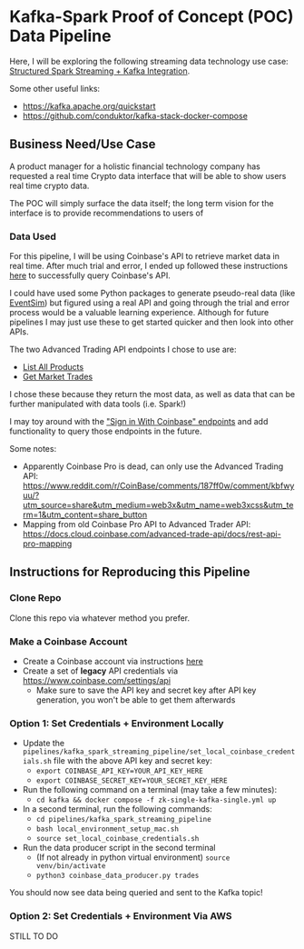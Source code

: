 # Kafka-Spark Proof of Concept (POC) Data Pipeline

Here, I will be exploring the following streaming data technology use case: [Structured Spark Streaming + Kafka Integration](https://spark.apache.org/docs/latest/structured-streaming-kafka-integration.html).

Some other useful links:
- https://kafka.apache.org/quickstart
- https://github.com/conduktor/kafka-stack-docker-compose

## Business Need/Use Case

A product manager for a holistic financial technology company has requested a real time Crypto data interface that will be able to show users real time crypto data.

The POC will simply surface the data itself; the long term vision for the interface is to provide recommendations to users of 

### Data Used 

For this pipeline, I will be using Coinbase's API to retrieve market data in real time. After much trial and error, I ended up followed these instructions [here](https://docs.cloud.coinbase.com/advanced-trade-api/docs/auth#legacy-api-keys) to successfully query Coinbase's API.

I could have used some Python packages to generate pseudo-real data (like [EventSim](https://github.com/viirya/eventsim)) but figured using a real API and going through the trial and error process would be a valuable learning experience. Although for future pipelines I may just use these to get started quicker and then look into other APIs.

The two Advanced Trading API endpoints I chose to use are:
- [List All Products](https://docs.cloud.coinbase.com/advanced-trade-api/reference/retailbrokerageapi_getproducts)
- [Get Market Trades](https://docs.cloud.coinbase.com/advanced-trade-api/reference/retailbrokerageapi_getmarkettrades)

I chose these because they return the most data, as well as data that can be further manipulated with data tools (i.e. Spark!)

I may toy around with the ["Sign in With Coinbase" endpoints](https://docs.cloud.coinbase.com/sign-in-with-coinbase/docs/welcome) and add functionality to query those endpoints in the future.

Some notes:
- Apparently Coinbase Pro is dead, can only use the Advanced Trading API: https://www.reddit.com/r/CoinBase/comments/187ff0w/comment/kbfwyuu/?utm_source=share&utm_medium=web3x&utm_name=web3xcss&utm_term=1&utm_content=share_button
- Mapping from old Coinbase Pro API to Advanced Trader API: https://docs.cloud.coinbase.com/advanced-trade-api/docs/rest-api-pro-mapping

## Instructions for Reproducing this Pipeline

### Clone Repo

Clone this repo via whatever method you prefer.

### Make a Coinbase Account
- Create a Coinbase account via instructions [here](https://help.coinbase.com/en-au/coinbase/getting-started/getting-started-with-coinbase/create-a-coinbase-account)
- Create a set of **legacy** API credentials via https://www.coinbase.com/settings/api
    - Make sure to save the API key and secret key after API key generation, you won't be able to get them afterwards

### Option 1: Set Credentials + Environment Locally
- Update the `pipelines/kafka_spark_streaming_pipeline/set_local_coinbase_credentials.sh` file with the above API key and secret key:
    - `export COINBASE_API_KEY=YOUR_API_KEY_HERE`
    - `export COINBASE_SECRET_KEY=YOUR_SECRET_KEY_HERE`
- Run the following command on a terminal (may take a few minutes):
    - `cd kafka && docker compose -f zk-single-kafka-single.yml up`
- In a second terminal, run the following commands:
    - `cd pipelines/kafka_spark_streaming_pipeline`
    - `bash local_environment_setup_mac.sh`
    - `source set_local_coinbase_credentials.sh`
- Run the data producer script in the second terminal
    - (If not already in python virtual environment) `source venv/bin/activate`
    - `python3 coinbase_data_producer.py trades`

You should now see data being queried and sent to the Kafka topic!

### Option 2: Set Credentials + Environment Via AWS

STILL TO DO
